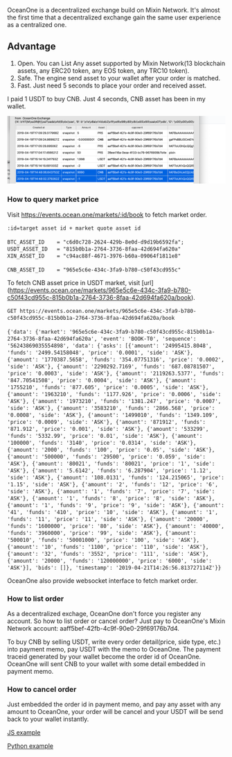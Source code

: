 OceanOne is a decentralized exchange build on Mixin Network. It's almost the first time that a decentralized exchange gain the same user experience as a centralized one.
## Advantage
1. Open. You can List Any asset supported by Mixin Network(13 blockchain assets, any ERC20 token, any EOS token, any TRC10 token).
2. Safe. The engine send asset to your wallet after your order is matched. 
3. Fast. Just need 5 seconds to place your order and received asset.

I paid 1 USDT to buy CNB. Just 4 seconds, CNB asset has been in my wallet.

![](https://github.com/awesome-mixin-network/mixin_network_sdk_resource/blob/master/Buy_CNB_By_Selling_USDT.png)

### How to query market price
Visit https://events.ocean.one/markets/:id/book to fetch market order. 

```shell
:id=target asset id + market quote asset id

BTC_ASSET_ID    = "c6d0c728-2624-429b-8e0d-d9d19b6592fa";
USDT_ASSET_ID   = "815b0b1a-2764-3736-8faa-42d694fa620a"
XIN_ASSET_ID    = "c94ac88f-4671-3976-b60a-09064f1811e8"

CNB_ASSET_ID    = "965e5c6e-434c-3fa9-b780-c50f43cd955c"
```
To fetch CNB asset price in USDT market, visit [url]
(https://events.ocean.one/markets/965e5c6e-434c-3fa9-b780-c50f43cd955c-815b0b1a-2764-3736-8faa-42d694fa620a/book).


```shell
GET https://events.ocean.one/markets/965e5c6e-434c-3fa9-b780-c50f43cd955c-815b0b1a-2764-3736-8faa-42d694fa620a/book

{'data': {'market': '965e5c6e-434c-3fa9-b780-c50f43cd955c-815b0b1a-2764-3736-8faa-42d694fa620a', 'event': 'BOOK-T0', 'sequence': '56243869035554898', 'data': {'asks': [{'amount': '24995415.8048', 'funds': '2499.54158048', 'price': '0.0001', 'side': 'ASK'}, {'amount': '1770387.5658', 'funds': '354.07751316', 'price': '0.0002', 'side': 'ASK'}, {'amount': '2290292.7169', 'funds': '687.08781507', 'price': '0.0003', 'side': 'ASK'}, {'amount': '2119263.5377', 'funds': '847.70541508', 'price': '0.0004', 'side': 'ASK'}, {'amount': '1755210', 'funds': '877.605', 'price': '0.0005', 'side': 'ASK'}, {'amount': '1963210', 'funds': '1177.926', 'price': '0.0006', 'side': 'ASK'}, {'amount': '1973210', 'funds': '1381.247', 'price': '0.0007', 'side': 'ASK'}, {'amount': '3583210', 'funds': '2866.568', 'price': '0.0008', 'side': 'ASK'}, {'amount': '1499010', 'funds': '1349.109', 'price': '0.0009', 'side': 'ASK'}, {'amount': '871912', 'funds': '871.912', 'price': '0.001', 'side': 'ASK'}, {'amount': '533299', 'funds': '5332.99', 'price': '0.01', 'side': 'ASK'}, {'amount': '100000', 'funds': '3140', 'price': '0.0314', 'side': 'ASK'}, {'amount': '2000', 'funds': '100', 'price': '0.05', 'side': 'ASK'}, {'amount': '500000', 'funds': '29500', 'price': '0.059', 'side': 'ASK'}, {'amount': '80021', 'funds': '80021', 'price': '1', 'side': 'ASK'}, {'amount': '5.6142', 'funds': '6.287904', 'price': '1.12', 'side': 'ASK'}, {'amount': '108.0131', 'funds': '124.215065', 'price': '1.15', 'side': 'ASK'}, {'amount': '2', 'funds': '12', 'price': '6', 'side': 'ASK'}, {'amount': '1', 'funds': '7', 'price': '7', 'side': 'ASK'}, {'amount': '1', 'funds': '8', 'price': '8', 'side': 'ASK'}, {'amount': '1', 'funds': '9', 'price': '9', 'side': 'ASK'}, {'amount': '41', 'funds': '410', 'price': '10', 'side': 'ASK'}, {'amount': '1', 'funds': '11', 'price': '11', 'side': 'ASK'}, {'amount': '20000', 'funds': '1600000', 'price': '80', 'side': 'ASK'}, {'amount': '40000', 'funds': '3960000', 'price': '99', 'side': 'ASK'}, {'amount': '500010', 'funds': '50001000', 'price': '100', 'side': 'ASK'}, {'amount': '10', 'funds': '1100', 'price': '110', 'side': 'ASK'}, {'amount': '32', 'funds': '3552', 'price': '111', 'side': 'ASK'}, {'amount': '20000', 'funds': '120000000', 'price': '6000', 'side': 'ASK'}], 'bids': []}, 'timestamp': '2019-04-21T14:26:56.813727114Z'}}
```

OceanOne also provide websocket interface to fetch market order.

### How to list order
As a decentralized exchage, OceanOne don't force you register any account. So how to list order or cancel order? Just pay to OceanOne's Mixin Network account: aaff5bef-42fb-4c9f-90e0-29f69176b7d4.

To buy CNB by selling USDT, write every order detail(price, side type, etc.) into payment memo, pay USDT with the memo to OceanOne. The payment traceid generated by your wallet become the order id of OceanOne.
OceanOne will sent CNB to your wallet with some detail embedded in payment memo.

### How to cancel order
Just embedded the order id in payment memo, and pay any asset with any amount to OceanOne, your order will be cancel and your USDT will be send back to your wallet instantly.

[JS example](http://github.com/over140/mixcoin)

[Python example](http://github.com/myrual/pixinwallet)
